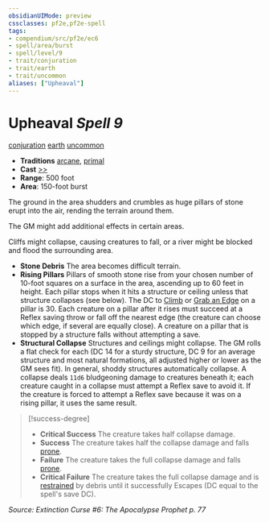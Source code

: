 ```yaml
---
obsidianUIMode: preview
cssclasses: pf2e,pf2e-spell
tags:
- compendium/src/pf2e/ec6
- spell/area/burst
- spell/level/9
- trait/conjuration
- trait/earth
- trait/uncommon
aliases: ["Upheaval"]
---
```

# Upheaval *Spell 9*   
[conjuration](rules/traits/conjuration.md "Conjuration School Trait")  [earth](rules/traits/earth.md "Earth Energy & Element Trait")  [uncommon](rules/traits/uncommon.md "Uncommon Rarity Trait")  

- **Traditions** [arcane](rules/traits/arcane.md "Arcane Tradition Trait"), [primal](rules/traits/primal.md "Primal Tradition Trait")
- **Cast** [>>](rules/core-rulebook/chapter-9-playing-the-game.md#Actions "Two-Action") 
- **Range**: 500 foot
- **Area**: 150-foot burst

The ground in the area shudders and crumbles as huge pillars of stone erupt into the air, rending the terrain around them.

The GM might add additional effects in certain areas.

Cliffs might collapse, causing creatures to fall, or a river might be blocked and flood the surrounding area.

- **Stone Debris** The area becomes difficult terrain.
- **Rising Pillars** Pillars of smooth stone rise from your chosen number of 10-foot squares on a surface in the area, ascending up to 60 feet in height. Each pillar stops when it hits a structure or ceiling unless that structure collapses (see below). The DC to [Climb](rules/actions/climb.md) or [Grab an Edge](rules/actions/grab-an-edge.md) on a pillar is 30. Each creature on a pillar after it rises must succeed at a Reflex saving throw or fall off the nearest edge (the creature can choose which edge, if several are equally close). A creature on a pillar that is stopped by a structure falls without attempting a save.
- **Structural Collapse** Structures and ceilings might collapse. The GM rolls a flat check for each (DC 14 for a sturdy structure, DC 9 for an average structure and most natural formations, all adjusted higher or lower as the GM sees fit). In general, shoddy structures automatically collapse. A collapse deals `11d6` bludgeoning damage to creatures beneath it; each creature caught in a collapse must attempt a Reflex save to avoid it. If the creature is forced to attempt a Reflex save because it was on a rising pillar, it uses the same result.

> [!success-degree] 
> - **Critical Success** The creature takes half collapse damage.
> - **Success** The creature takes half the collapse damage and falls [prone](rules/conditions.md#Prone).
> - **Failure** The creature takes the full collapse damage and falls [prone](rules/conditions.md#Prone).
> - **Critical Failure** The creature takes the full collapse damage and is [restrained](rules/conditions.md#Restrained) by debris until it successfully Escapes (DC equal to the spell's save DC).

*Source: Extinction Curse #6: The Apocalypse Prophet p. 77*